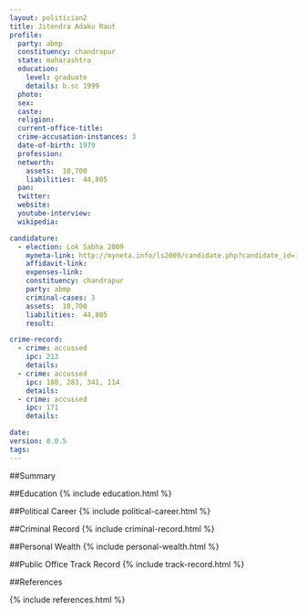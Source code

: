 ```yaml
---
layout: politician2
title: Jitendra Adaku Raut
profile: 
  party: abmp
  constituency: chandrapur
  state: maharashtra
  education: 
    level: graduate
    details: b.sc 1999
  photo: 
  sex: 
  caste: 
  religion: 
  current-office-title: 
  crime-accusation-instances: 3
  date-of-birth: 1979
  profession: 
  networth: 
    assets:  10,700
    liabilities:  44,805
  pan: 
  twitter: 
  website: 
  youtube-interview: 
  wikipedia: 

candidature: 
  - election: Lok Sabha 2009
    myneta-link: http://myneta.info/ls2009/candidate.php?candidate_id=13
    affidavit-link: 
    expenses-link: 
    constituency: chandrapur 
    party: abmp
    criminal-cases: 3
    assets:  10,700
    liabilities:  44,805
    result:  

crime-record: 
  - crime: accussed
    ipc: 213
    details:    
  - crime: accussed
    ipc: 188, 283, 341, 114
    details:    
  - crime: accussed
    ipc: 171
    details:    

date: 
version: 0.0.5
tags: 
---
```

##Summary


##Education
{% include education.html %}


##Political Career
{% include political-career.html %}


##Criminal Record
{% include criminal-record.html %}


##Personal Wealth
{% include personal-wealth.html %}


##Public Office Track Record
{% include track-record.html %}


##References


{% include references.html %}